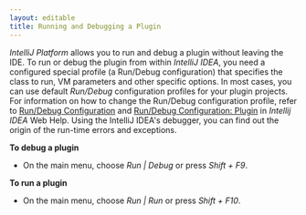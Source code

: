 ```yaml
---
layout: editable
title: Running and Debugging a Plugin
---
```





*IntelliJ Platform* allows you to run and debug a plugin without leaving the IDE.
To run or debug the plugin from within *IntelliJ IDEA*, you need a configured special profile (a Run/Debug configuration) that specifies the class to run, VM parameters and other specific options.
In most cases, you can use default *Run\/Debug* configuration profiles for your plugin projects.
For information on how to change the Run/Debug configuration profile, refer to
[Run/Debug Configuration](http://www.jetbrains.com/idea/webhelp/run-debug-configuration.html)
and
[Run/Debug Configuration: Plugin](http://www.jetbrains.com/idea/webhelp/run-debug-configuration-plugin.html)
in *Intellij IDEA* Web Help.
Using the IntelliJ IDEA's debugger, you can find out the origin of the run-time errors and exceptions.

**To debug a plugin**

*  On the main menu, choose *Run \| Debug* or press *Shift + F9*.

**To run a plugin**

*  On the main menu, choose *Run \| Run* or press *Shift + F10*.